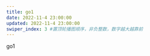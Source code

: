 ```yaml
---
title: go1
date: 2022-11-4 23:00:00
updated: 2022-11-4 23:00:00
swiper_index: 3 #置顶轮播图顺序，非负整数，数字越大越靠前
---
```


go1